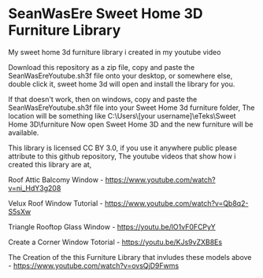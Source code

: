 # SeanWasEre Sweet Home 3D Furniture Library
My sweet home 3d furniture library i created in my youtube video

Download this repository as a zip file,
copy and paste the SeanWasEreYoutube.sh3f file onto your desktop, or somewhere else,
double click it,
sweet home 3d will open and install the library for you.

If that doesn't work, then on windows,
copy and paste the SeanWasEreYoutube.sh3f file into your Sweet Home 3d furniture folder,
The location will be something like
C:\Users\\[your username]\eTeks\Sweet Home 3D\furniture
Now open Sweet Home 3D and the new furniture will be available.

This library is licensed CC BY 3.0,
if you use it anywhere public please attribute to this github repository, 
The youtube videos that show how i created this library are at,

Roof Attic Balcomy Window - https://www.youtube.com/watch?v=ni_HdY3g208

Velux Roof Window Tutorial - https://www.youtube.com/watch?v=Qb8q2-S5sXw

Triangle Rooftop Glass Window - https://youtu.be/lO1vF0FCPyY

Create a Corner Window Totorial - https://youtu.be/KJs9vZXB8Es

The Creation of the this Furniture Library that invludes these models above - https://www.youtube.com/watch?v=ovsQjD9Fwms





